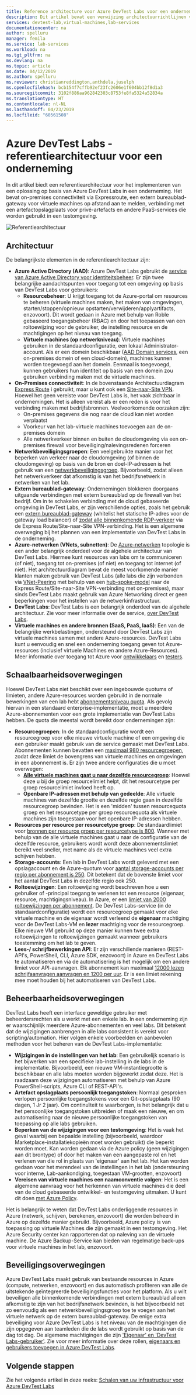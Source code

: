 ```yaml
---
title: Reference architecture voor Azure DevTest Labs voor een onderneming
description: Dit artikel bevat een verwijzing architectuurrichtlijnen voor Azure DevTest Labs in een onderneming.
services: devtest-lab,virtual-machines,lab-services
documentationcenter: na
author: spelluru
manager: femila
ms.service: lab-services
ms.workload: na
ms.tgt_pltfrm: na
ms.devlang: na
ms.topic: article
ms.date: 04/12/2019
ms.author: spelluru
ms.reviewer: christianreddington,anthdela,juselph
ms.openlocfilehash: bcb154f7cffb92ef23fc2606e1f604bb12f8d1a3
ms.sourcegitcommit: 3102f886aa962842303c8753fe8fa5324a52834a
ms.translationtype: HT
ms.contentlocale: nl-NL
ms.lasthandoff: 04/23/2019
ms.locfileid: "60561508"
---
```

# <a name="azure-devtest-labs---reference-architecture-for-an-enterprise"></a>Azure DevTest Labs - referentiearchitectuur voor een onderneming
In dit artikel biedt een referentiearchitectuur voor het implementeren van een oplossing op basis van Azure DevTest Labs in een onderneming. Het bevat on-premises connectiviteit via Expressroute, een extern bureaublad-gateway voor virtuele machines op afstand aan te melden, verbinding met een artefactopslagplaats voor privé-artefacts en andere PaaS-services die worden gebruikt in een testomgeving.

![Referentiearchitectuur](./media/devtest-lab-reference-architecture/reference-architecture.png)

## <a name="architecture"></a>Architectuur
De belangrijkste elementen in de referentiearchitectuur zijn:

- **Azure Active Directory (AAD)**: Azure DevTest Labs gebruikt de [service van Azure Active Directory voor identiteitsbeheer](../active-directory/fundamentals/active-directory-whatis.md). Er zijn twee belangrijke aandachtspunten voor toegang tot een omgeving op basis van DevTest Labs voor gebruikers:
    - **Resourcebeheer**:  U krijgt toegang tot de Azure-portal om resources te beheren (virtuele machines maken, het maken van omgevingen, starten/stoppen/opnieuw opstarten/verwijderen/applyartifacts, enzovoort). Dit wordt gedaan in Azure met behulp van Roble gebaseerd toegangsbeheer (RBAC) en door het toepassen van een roltoewijzing voor de gebruiker, de instelling resource en de machtigingen op het niveau van toegang.
    - **Virtuele machines (op netwerkniveau)**:  Virtuele machines gebruiken in de standaardconfiguratie, een lokaal Administrator-account.  Als er een domein beschikbaar ([AAD Domain services](../active-directory-domain-services/active-directory-ds-overview.md), een on-premises domein of een cloud-domein), machines kunnen worden toegevoegd aan het domein. Eenmaal is toegevoegd, kunnen gebruikers hun identiteit op basis van een domein zou gebruiken verbinding maken met de virtuele machines.
- **On-Premises connectiviteit**: In de bovenstaande Architectuurdiagram [Express Route](../expressroute/expressroute-introduction.md) i gebruikt, maar u kunt ook een [Site-naar-Site VPN](../vpn-gateway/vpn-gateway-about-vpn-gateway-settings.md). Hoewel het geen vereiste voor DevTest Labs is, het vaak zichtbaar in ondernemingen. Het is alleen vereist als er een reden is voor het verbinding maken met bedrijfsbronnen. Veelvoorkomende oorzaken zijn: 
    - On-premises gegevens die nog naar de cloud kan niet worden verplaatst
    - Voorkeur van het lab-virtuele machines toevoegen aan de on-premises domein
    - Alle netwerkverkeer binnen en buiten de cloudomgeving via een on-premises firewall voor beveiliging/nalevingsredenen forceren
- **Netwerkbeveiligingsgroepen**: Een veelgebruikte manier voor het beperken van verkeer naar de cloudomgeving (of binnen de cloudomgeving) op basis van de bron en doel-IP-adressen is het gebruik van een [netwerkbeveiligingsgroep](../virtual-network/security-overview.md). Bijvoorbeeld, zodat alleen het netwerkverkeer dat afkomstig is van het bedrijfsnetwerk in netwerken van het lab.
- **Extern bureaublad-gateway**:  Ondernemingen blokkeren doorgaans uitgaande verbindingen met extern bureaublad op de firewall van het bedrijf. Om in te schakelen verbinding met de cloud gebaseerde omgeving in DevTest Labs, er zijn verschillende opties, zoals het gebruik een [extern bureaublad-gateway](/windows-server/remote/remote-desktop-services/desktop-hosting-logical-architecture) (whitelist het statische IP-adres voor de gateway load balancer) of [zodat alle binnenkomende RDP-verkeer](../vpn-gateway/vpn-gateway-forced-tunneling-rm.md) via de Express Route/Site-naar-Site VPN-verbinding. Het is een algemene overweging bij het plannen van een implementatie van DevTest Labs in de onderneming.
- **Azure-netwerken (VNets, subnetten)**:  De [Azure-netwerken](../networking/networking-overview.md) topologie is een ander belangrijk onderdeel voor de algehele architectuur van DevTest Labs. Hiermee kunt resources van labs om te communiceren (of niet), toegang tot on-premises (of niet) en toegang tot internet (of niet). Het architectuurdiagram bevat de meest voorkomende manier klanten maken gebruik van DevTest Labs (alle labs die zijn verbonden via [VNet-Peering](../virtual-network/virtual-network-peering-overview.md) met behulp van een [hub-spoke-model](/azure/architecture/reference-architectures/hybrid-networking/hub-spoke) naar de Express Route/Site-naar-Site VPN-verbinding met on-premises), maar sinds DevTest Labs maakt gebruik van Azure Networking direct er geen beperkingen voor het instellen van de netwerkinfrastructuur.
- **DevTest Labs**:  DevTest Labs is een belangrijk onderdeel van de algehele architectuur. Zie voor meer informatie over de service, [over DevTest Labs](devtest-lab-overview.md).
- **Virtuele machines en andere bronnen (SaaS, PaaS, IaaS)**:  Een van de belangrijke werkbelastingen, ondersteund door DevTest Labs zijn virtuele machines samen met andere Azure-resources.  DevTest Labs kunt u eenvoudig en snel een onderneming toegang geven tot Azure-resources (inclusief virtuele Machines en andere Azure-Resources).  Meer informatie over toegang tot Azure voor [ontwikkelaars](devtest-lab-developer-lab.md) en [testers](devtest-lab-test-env.md).

## <a name="scalability-considerations"></a>Schaalbaarheidsoverwegingen
Hoewel DevTest Labs niet beschikt over een ingebouwde quotums of limieten, andere Azure-resources worden gebruikt in de normale bewerkingen van een lab hebt [abonnementsniveau quota](../azure-subscription-service-limits.md). Als gevolg hiervan in een standaard enterprise-implementatie, moet u meerdere Azure-abonnementen voor een grote implementatie van DevTest Labs hebben. De quota die meestal wordt bereikt door ondernemingen zijn:

- **Resourcegroepen**:  In de standaardconfiguratie wordt een resourcegroep voor elke nieuwe virtuele machine of een omgeving die een gebruiker maakt gebruik van de service gemaakt met DevTest Labs. Abonnementen kunnen bevatten een [maximaal 980 resourcegroepen](../azure-subscription-service-limits.md#subscription-limits---azure-resource-manager), zodat deze limiet de bovengrens van virtuele machines en omgevingen in een abonnement is. Er zijn twee andere configuraties die u moet overwegen:
    - **[Alle virtuele machines gaat u naar dezelfde resourcegroep](resource-group-control.md)**:  Hoewel deze u bij de groep resourcelimiet helpt, dit het resourcetype per groep resourcelimiet invloed heeft op.
    - **Openbare IP-adressen met behulp van gedeelde**:  Alle virtuele machines van dezelfde grootte en dezelfde regio gaan in dezelfde resourcegroep bevinden. Het is een 'midden' tussen resourcequota groep en het resourcetype per groep resourcequota als virtuele machines zijn toegestaan voor het openbare IP-adressen hebben. 
- **Resources per resource per resourcetype groep**: De standaardlimiet voor [bronnen per resource groep per resourcetype is 800](../azure-subscription-service-limits.md#resource-group-limits).  Wanneer met behulp van de alle virtuele machines gaat u naar de configuratie van de dezelfde resource, gebruikers wordt wordt deze abonnementslimiet bereikt veel sneller, met name als de virtuele machines veel extra schijven hebben.
- **Storage-accounts**: Een lab in DevTest Labs wordt geleverd met een opslagaccount en de Azure-quotum voor [aantal storage-accounts per regio per abonnement is 250](../azure-subscription-service-limits.md#storage-limits). Dit betekent dat de bovenste limiet voor het aantal DevTest Labs in dezelfde regio ook 250.
- **Roltoewijzingen**: Een roltoewijzing wordt beschreven hoe u een gebruiker of -principal toegang te verlenen tot een resource (eigenaar, resource, machtigingsniveau). In Azure, er een [limiet van 2000 roltoewijzingen per abonnement](../azure-subscription-service-limits.md#role-based-access-control-limits). De DevTest Labs-service (in de standaardconfiguratie) wordt een resourcegroep gemaakt voor elke virtuele machine en de eigenaar wordt verleend de **eigenaar** machtiging voor de DevTest Labs-VM en **lezer** machtiging voor de resourcegroep.  Elke nieuwe VM gebruikt op deze manier kunnen twee extra roltoewijzingen te roltoewijzingen gemaakt wanneer gebruikers toestemming om het lab te geven.
- **Lees-/ schrijfbewerkingen API**: Er zijn verschillende manieren (REST-API's, PowerShell, CLI, Azure SDK, enzovoort) in Azure en DevTest Labs te automatiseren en via de automatisering is het mogelijk om een andere limiet voor API-aanvragen. Elk abonnement kan maximaal [12000 lezen schrijfaanvragen aanvragen en 1200 per uur](../azure-resource-manager/resource-manager-request-limits.md).  Er is een limiet rekening mee moet houden bij het automatiseren van DevTest Labs.

## <a name="manageability-considerations"></a>Beheerbaarheidsoverwegingen
DevTest Labs heeft een interface geweldige gebruiker met beheerdersrechten als u werkt met een enkele lab. In een onderneming zijn er waarschijnlijk meerdere Azure-abonnementen en veel labs. Dit betekent dat de wijzigingen aanbrengen in alle labs consistent is vereist voor scripting/automation.  Hier volgen enkele voorbeelden en aanbevolen methoden voor het beheren van de DevTest Labs-implementatie:

- **Wijzigingen in de instellingen van het lab**: Een gebruikelijk scenario is het bijwerken van een specifieke lab-instelling in de labs in de implementatie. Bijvoorbeeld, een nieuwe VM-instantiegrootte is beschikbaar en alle labs moeten worden bijgewerkt zodat deze.  Het is raadzaam deze wijzigingen automatiseren met behulp van Azure PowerShell-scripts, Azure CLI of REST-API's.  
- **Artefact opslagplaats persoonlijk toegangstoken**:  Normaal gesproken verlopen persoonlijke toegangstokens voor een Git-opslagplaats (90 dagen, 1 Jr 2 jaar). Om continuïteit te waarborgen, is het belangrijk dat u het persoonlijke toegangstoken uitbreiden of maak een nieuwe, en om automatisering naar de nieuwe persoonlijke toegangstoken van toepassing op alle labs gebruiken.
- **Beperken van de wijzigingen voor een testomgeving**:  Het is vaak het geval waarbij een bepaalde instelling (bijvoorbeeld, waardoor Marketplace-installatiekopieën moet worden gebruikt) die beperkt worden moet. Kan worden gedaan via de Azure policy (geen wijzigingen aan dit brontype) of door het maken van een aangepaste rol en het verlenen van die rol in plaats van 'eigenaar' aan het lab. Het kan worden gedaan voor het merendeel van de instellingen in het lab (ondersteuning voor interne, Lab-aankondiging, toegestaan VM-grootten, enzovoort)
- **Vereisen van virtuele machines een naamconventie volgen**: Het is een algemene aanvraag voor het herkennen van virtuele machines die deel van de cloud gebaseerde ontwikkel- en testomgeving uitmaken. U kunt dit doen [met Azure Policy](https://github.com/Azure/azure-policy/tree/master/samples/TextPatterns/allow-multiple-name-patterns).

Het is belangrijk te weten dat DevTest Labs onderliggende resources in Azure (netwerk, schijven, berekenen, enzovoort) die worden beheerd in Azure op dezelfde manier gebruikt.  Bijvoorbeeld, Azure policy is van toepassing op virtuele Machines die zijn gemaakt in een testomgeving. Het Azure Security center kan rapporteren dat op naleving van de virtuele machine. De Azure Backup-Service kan bieden van regelmatige back-ups voor virtuele machines in het lab, enzovoort. 

## <a name="security-considerations"></a>Beveiligingsoverwegingen
Azure DevTest Labs maakt gebruik van bestaande resources in Azure (compute, netwerken, enzovoort) en dus automatisch profiteren van alle de uitstekende geïntegreerde beveiligingsfuncties voor het platform. Als u wilt beveiligen alle binnenkomende verbindingen met extern bureaublad alleen afkomstig te zijn van het bedrijfsnetwerk bevinden, is het bijvoorbeeld net zo eenvoudig als een netwerkbeveiligingsgroep toe te voegen aan het virtuele netwerk op de extern bureaublad-gateway. De enige extra beveiliging voor Azure DevTest Labs is het niveau van de machtigingen die zijn opgegeven aan teamleden die de labs wordt gebruikt op basis van de dag tot dag.  De algemene machtigingen die zijn ['Eigenaar' en 'DevTest Labs-gebruiker'](devtest-lab-add-devtest-user.md). Zie voor meer informatie over deze rollen, [eigenaars en gebruikers toevoegen in Azure DevTest Labs](devtest-lab-add-devtest-user.md).

## <a name="next-steps"></a>Volgende stappen
Zie het volgende artikel in deze reeks: [Schalen van uw infrastructuur voor Azure DevTest Labs](devtest-lab-guidance-scale.md)
